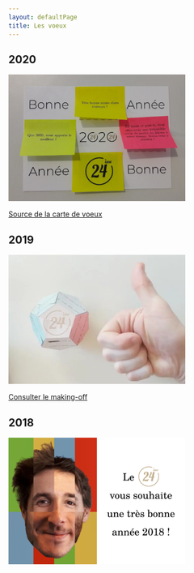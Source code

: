 ```yaml
---
layout: defaultPage
title: Les voeux
---
```


## 2020

<a href="/img/2020.jpg"><img src="/img/2020.jpg" width="350" height="250" alt="Bonne année 2020" style="border: 0px"/></a>

[Source de la carte de voeux](https://github.com/24eme/voeux_2020_postits)

## 2019

<a href="/2019/"><img src="/img/2019/screen.jpg" width="350" height="255" alt="Bonne année 2019" style="border: 0px"/></a>

[Consulter le making-off](/2019/)

## 2018

<a href="/img/2018.png"><img src="/img/2018.png" width="350" height="250" alt="Bonne année 2018" style="border: 0px"/></a>
